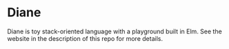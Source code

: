 # Diane

Diane is toy stack-oriented language with a playground built in Elm. See the website in the description of this repo for more details.
